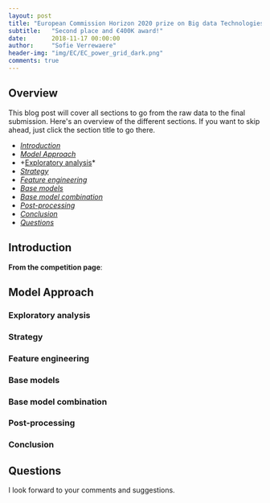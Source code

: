 ```yaml
---
layout: post
title: "European Commission Horizon 2020 prize on Big data Technologies"
subtitle:   "Second place and €400K award!"
date:       2018-11-17 00:00:00
author:     "Sofie Verrewaere"
header-img: "img/EC/EC_power_grid_dark.png"
comments: true
---
```




## Overview

This blog post will cover all sections to go from the raw data to the final submission. Here's an overview of the different sections. If you want to skip ahead, just click the section title to go there.

* *[Introduction](#introduction)*
* *[Model Approach](#modelApproach)*
* +[Exploratory analysis](##explorAnalysis)*
* *[Strategy](##strategy)*
* *[Feature engineering](##featEng)*
* *[Base models](##baseModels)*
* *[Base model combination](##baseModelComb)*
* *[Post-processing](##postProcessing)*
* *[Conclusion](##conclusion)*
* *[Questions](#questions)*

## <a name="introduction"><a> Introduction
**From the competition page**: 

## <a name="modelApproach"><a> Model Approach

### <a name="explorAnalysis"><a> Exploratory analysis


### <a name="strategy"><a> Strategy


### <a name="featEng"><a> Feature engineering


### <a name="baseModels"><a> Base models

### <a name="baseModelComb"><a> Base model combination


### <a name="postProcessing"><a> Post-processing


### <a name="conclusion"><a> Conclusion

## <a name="questions"><a> Questions

I look forward to your comments and suggestions.


